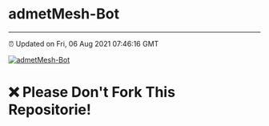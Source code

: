 # admetMesh-Bot
---
⏰ Updated on Fri, 06 Aug 2021 07:46:16 GMT

[![admetMesh-Bot](https://github.com/kotori-y/admetMesh-bot/actions/workflows/main.yml/badge.svg)](https://github.com/kotori-y/admetMesh-bot/actions/workflows/main.yml)
# ❌ Please Don't Fork This Repositorie!

